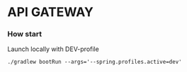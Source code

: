 # API GATEWAY

### How start

Launch locally with DEV-profile

```shell
./gradlew bootRun --args='--spring.profiles.active=dev'
```
